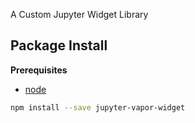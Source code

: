 A Custom Jupyter Widget Library

Package Install
---------------

**Prerequisites**
- [node](http://nodejs.org/)

```bash
npm install --save jupyter-vapor-widget
```
